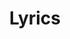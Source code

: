 ---
layout: lyrics
title: Lyrics
permalink: /lyrics/
image: '/assets/img/optimized/profile-pic.jpg'
---